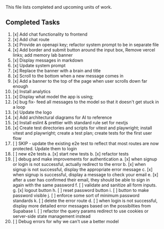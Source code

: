 This file lists completed and upcoming units of work.

## Completed Tasks

1. [x] Add chat functionality to frontend
2. [x] Add chat route
3. [x] Provide an openapi key; refactor system prompt to be in separate file
4. [x] Add border and submit button around the input box, Remove vercel links; add memory lab banner
5. [x] Display messages in markdown
6. [x] Update system prompt
7. [x] Replace the banner with a brain and title
8. [x] Scroll to the bottom when a new message comes in
9. [x] Add a banner to the top of the page when user scrolls down far enough
10. [x] Install analytics
11. [x] Display what model the app is using;
12. [x] bug fix- feed all messages to the model so that it doesn't get stuck in a loop
13. [x] Update the logo
14. [x] Add architectural diagrams for AI to reference
15. [x] Install eslint & prettier with standard rule set for nextjs
16. [x] Create test directories and scripts for vitest and playwright; install vitest and playwright; create a test plan; create tests for the first user flow
17. [ ] SKIP - update the existing e2e test to reflect that most routes are now protected. Update them to login
18. [ ] new e2e tests
    a. [x] start new tests
    b. [x] refactor tests
19. [ ] debug and make improvements for authentication
    a. [x] when signup or login is not successful, actually redirect to the error
    b. [x] when signup is not successful, display the appropriate error message
    c. [x] when signup is successful, display a message to check your email
    e. [x] after a user has confirmed their email, they should be able to sign in again with the same password
    f. [ ] validate and sanitize all form inputs.
    g. [x] logout button
    h. [ ] reset password button
    i. [ ] button to make password visible
    j. [ ] enforce some sort of minimum password standards
    k. [ ] delete the error route
    d. [ ] when login is not successful, display more detailed error messages based on the possibilties from Supabase
    l. [ ] refactor the query params redirect to use cookies or server-side state management instead
21. [ ] Debug errors for why we can't use a better model